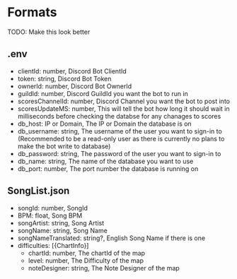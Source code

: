 # Formats

TODO: Make this look better

## .env

- clientId: number, Discord Bot ClientId
- token: string, Discord Bot Token
- ownerId: number, Discord Bot OwnerId
- guildId: number, Discord GuildId you want the bot to run in
- scoresChannelId: number, Discord Channel you want the bot to post into
- scoresUpdateMS: number, This will tell the bot how long it should wait in milliseconds before checking the databse for any chanages to scores
- db_host: IP or Domain, The IP or Domain the database is on
- db_username: string, The username of the user you want to sign-in to (Recommended to be a read-only user as there is currently no plans to make the bot write to database)
- db_password: string, The password of the user you want to sign-in to
- db_name: string, The name of the database you want to use
- db_port: number, The port number the database is running on

## SongList.json

- songId: number, SongId
- BPM: float, Song BPM
- songArtist: string, Song Artist
- songName: string, Song Name
- songNameTranslated: string?, English Song Name if there is one
- difficulties: [{ChartInfo}]
  - chartId: number, The chartId of the map
  - level: number, The Difficulty of the map
  - noteDesigner: string, The Note Designer of the map
